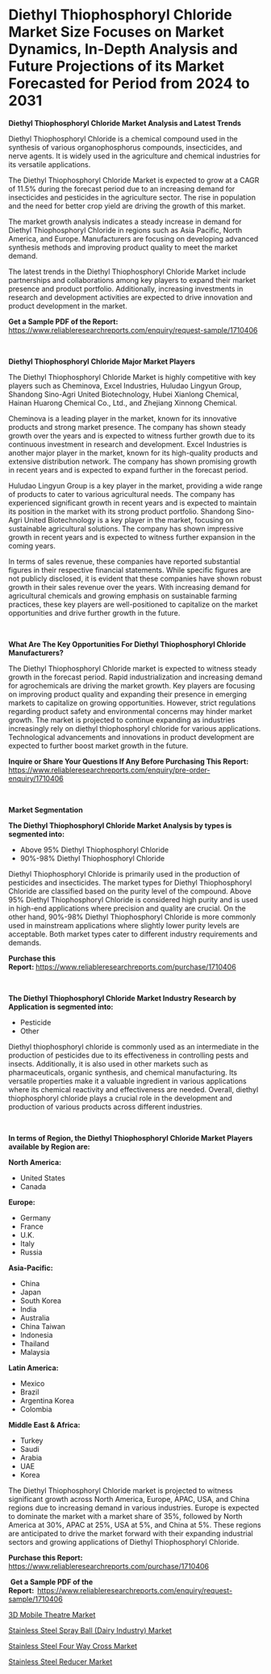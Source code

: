 <p><h1>Diethyl Thiophosphoryl Chloride Market Size Focuses on Market Dynamics, In-Depth Analysis and Future Projections of its Market Forecasted for Period from 2024 to 2031</h1></p><p><strong>Diethyl Thiophosphoryl Chloride Market Analysis and Latest Trends</strong></p>
<p><p>Diethyl Thiophosphoryl Chloride is a chemical compound used in the synthesis of various organophosphorus compounds, insecticides, and nerve agents. It is widely used in the agriculture and chemical industries for its versatile applications.</p><p>The Diethyl Thiophosphoryl Chloride Market is expected to grow at a CAGR of 11.5% during the forecast period due to an increasing demand for insecticides and pesticides in the agriculture sector. The rise in population and the need for better crop yield are driving the growth of this market.</p><p>The market growth analysis indicates a steady increase in demand for Diethyl Thiophosphoryl Chloride in regions such as Asia Pacific, North America, and Europe. Manufacturers are focusing on developing advanced synthesis methods and improving product quality to meet the market demand.</p><p>The latest trends in the Diethyl Thiophosphoryl Chloride Market include partnerships and collaborations among key players to expand their market presence and product portfolio. Additionally, increasing investments in research and development activities are expected to drive innovation and product development in the market.</p></p>
<p><strong>Get a Sample PDF of the Report:&nbsp;</strong> <a href="https://www.reliableresearchreports.com/enquiry/request-sample/1710406">https://www.reliableresearchreports.com/enquiry/request-sample/1710406</a></p>
<p>&nbsp;</p>
<p><strong>Diethyl Thiophosphoryl Chloride Major Market Players</strong></p>
<p><p>The Diethyl Thiophosphoryl Chloride Market is highly competitive with key players such as Cheminova, Excel Industries, Huludao Lingyun Group, Shandong Sino-Agri United Biotechnology, Hubei Xianlong Chemical, Hainan Huarong Chemical Co., Ltd., and Zhejiang Xinnong Chemical.</p><p>Cheminova is a leading player in the market, known for its innovative products and strong market presence. The company has shown steady growth over the years and is expected to witness further growth due to its continuous investment in research and development. Excel Industries is another major player in the market, known for its high-quality products and extensive distribution network. The company has shown promising growth in recent years and is expected to expand further in the forecast period.</p><p>Huludao Lingyun Group is a key player in the market, providing a wide range of products to cater to various agricultural needs. The company has experienced significant growth in recent years and is expected to maintain its position in the market with its strong product portfolio. Shandong Sino-Agri United Biotechnology is a key player in the market, focusing on sustainable agricultural solutions. The company has shown impressive growth in recent years and is expected to witness further expansion in the coming years.</p><p>In terms of sales revenue, these companies have reported substantial figures in their respective financial statements. While specific figures are not publicly disclosed, it is evident that these companies have shown robust growth in their sales revenue over the years. With increasing demand for agricultural chemicals and growing emphasis on sustainable farming practices, these key players are well-positioned to capitalize on the market opportunities and drive further growth in the future.</p></p>
<p>&nbsp;</p>
<p><strong>What Are The Key Opportunities For Diethyl Thiophosphoryl Chloride Manufacturers?</strong></p>
<p><p>The Diethyl Thiophosphoryl Chloride market is expected to witness steady growth in the forecast period. Rapid industrialization and increasing demand for agrochemicals are driving the market growth. Key players are focusing on improving product quality and expanding their presence in emerging markets to capitalize on growing opportunities. However, strict regulations regarding product safety and environmental concerns may hinder market growth. The market is projected to continue expanding as industries increasingly rely on diethyl thiophosphoryl chloride for various applications. Technological advancements and innovations in product development are expected to further boost market growth in the future.</p></p>
<p><strong>Inquire or Share Your Questions If Any Before Purchasing This Report:</strong> <a href="https://www.reliableresearchreports.com/enquiry/pre-order-enquiry/1710406">https://www.reliableresearchreports.com/enquiry/pre-order-enquiry/1710406</a></p>
<p>&nbsp;</p>
<p><strong>Market Segmentation</strong></p>
<p><strong>The Diethyl Thiophosphoryl Chloride Market Analysis by types is segmented into:</strong></p>
<p><ul><li>Above 95% Diethyl Thiophosphoryl Chloride</li><li>90%-98% Diethyl Thiophosphoryl Chloride</li></ul></p>
<p><p>Diethyl Thiophosphoryl Chloride is primarily used in the production of pesticides and insecticides. The market types for Diethyl Thiophosphoryl Chloride are classified based on the purity level of the compound. Above 95% Diethyl Thiophosphoryl Chloride is considered high purity and is used in high-end applications where precision and quality are crucial. On the other hand, 90%-98% Diethyl Thiophosphoryl Chloride is more commonly used in mainstream applications where slightly lower purity levels are acceptable. Both market types cater to different industry requirements and demands.</p></p>
<p><strong>Purchase this Report:&nbsp;</strong><a href="https://www.reliableresearchreports.com/purchase/1710406">https://www.reliableresearchreports.com/purchase/1710406</a></p>
<p>&nbsp;</p>
<p><strong>The Diethyl Thiophosphoryl Chloride Market Industry Research by Application is segmented into:</strong></p>
<p><ul><li>Pesticide</li><li>Other</li></ul></p>
<p><p>Diethyl thiophosphoryl chloride is commonly used as an intermediate in the production of pesticides due to its effectiveness in controlling pests and insects. Additionally, it is also used in other markets such as pharmaceuticals, organic synthesis, and chemical manufacturing. Its versatile properties make it a valuable ingredient in various applications where its chemical reactivity and effectiveness are needed. Overall, diethyl thiophosphoryl chloride plays a crucial role in the development and production of various products across different industries.</p></p>
<p>&nbsp;</p>
<p><strong>In terms of Region, the Diethyl Thiophosphoryl Chloride Market Players available by Region are:</strong></p>
<p>
    <p> <strong> North America: </strong>
        <ul>
            <li>United States</li>
            <li>Canada</li>
        </ul>
        </p> 
    <p> <strong> Europe: </strong>
        <ul>
            <li>Germany</li>
            <li>France</li>
            <li>U.K.</li>
            <li>Italy</li>
            <li>Russia</li>
        </ul>
        </p> 
    <p> <strong> Asia-Pacific: </strong>
        <ul>
            <li>China</li>
            <li>Japan</li>
            <li>South Korea</li>
            <li>India</li>
            <li>Australia</li>
            <li>China Taiwan</li>
            <li>Indonesia</li>
            <li>Thailand</li>
            <li>Malaysia</li>
        </ul>
        </p> 
    <p> <strong> Latin America: </strong>
        <ul>
            <li>Mexico</li>
            <li>Brazil</li>
            <li>Argentina Korea</li>
            <li>Colombia</li>
        </ul>
        </p> 
    <p> <strong> Middle East & Africa: </strong>
        <ul>
            <li>Turkey</li>
            <li>Saudi</li>
            <li>Arabia</li>
            <li>UAE</li>
            <li>Korea</li>
        </ul>
    </p>
    </p>
<p><p>The Diethyl Thiophosphoryl Chloride market is projected to witness significant growth across North America, Europe, APAC, USA, and China regions due to increasing demand in various industries. Europe is expected to dominate the market with a market share of 35%, followed by North America at 30%, APAC at 25%, USA at 5%, and China at 5%. These regions are anticipated to drive the market forward with their expanding industrial sectors and growing applications of Diethyl Thiophosphoryl Chloride.</p></p>
<p><strong>Purchase this Report: </strong><a href="https://www.reliableresearchreports.com/purchase/1710406">https://www.reliableresearchreports.com/purchase/1710406</a></p>
<p>&nbsp;<strong>Get a Sample PDF of the Report:&nbsp;&nbsp;</strong><a href="https://www.reliableresearchreports.com/enquiry/request-sample/1710406">https://www.reliableresearchreports.com/enquiry/request-sample/1710406</a></p>
<p><strong></strong></p>
<p><p><a href="https://circular-yam-9b9.notion.site/3D-Mobile-Theatre-Market-Size-2024-2031-Global-Industrial-Analysis-Key-Geographical-Regions-Mark-98365b835c7e4045a9a438a750ed37c3">3D Mobile Theatre Market</a></p><p><a href="https://view.publitas.com/reportprime-1/stainless-steel-spray-ball-dairy-industry-market-size-evaluating-its-market-trends-growth-and-projections-2023-2030/">Stainless Steel Spray Ball (Dairy Industry) Market</a></p><p><a href="https://view.publitas.com/reportprime-1/stainless-steel-four-way-cross-market-analysis-examines-its-scope-on-growth-opportunities-and-forecasted-trends-spanning-from-2023-to-2030/">Stainless Steel Four Way Cross Market</a></p><p><a href="https://view.publitas.com/reportprime-1/stainless-steel-reducer-market-size-market-trends-and-growth-outlook-forecasted-for-period-from-2023-to-2030/">Stainless Steel Reducer Market</a></p></p>